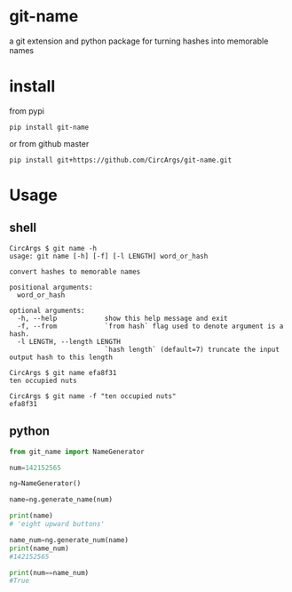 # git-name

a git extension and python package for turning hashes into memorable names

# install

from pypi

`pip install git-name`

or from github master

`pip install git+https://github.com/CircArgs/git-name.git`

# Usage

## shell

```shell
CircArgs $ git name -h
usage: git name [-h] [-f] [-l LENGTH] word_or_hash

convert hashes to memorable names

positional arguments:
  word_or_hash

optional arguments:
  -h, --help            show this help message and exit
  -f, --from            `from hash` flag used to denote argument is a hash.
  -l LENGTH, --length LENGTH
                        `hash length` (default=7) truncate the input output hash to this length

CircArgs $ git name efa8f31
ten occupied nuts

CircArgs $ git name -f "ten occupied nuts"
efa8f31
```

## python

```python
from git_name import NameGenerator

num=142152565

ng=NameGenerator()

name=ng.generate_name(num)

print(name)
# 'eight upward buttons'

name_num=ng.generate_num(name)
print(name_num)
#142152565

print(num==name_num)
#True

```
